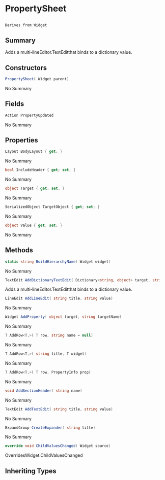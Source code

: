 # PropertySheet

## 
```c#
Derives from Widget
```

## Summary

Adds a multi-lineEditor.TextEditthat binds to a dictionary value.
## Constructors

```c#
PropertySheet( Widget parent) 
```
No Summary
## Fields

```c#
Action PropertyUpdated
```
No Summary
## Properties

```c#
Layout BodyLayout { get; } 
```
No Summary
```c#
bool IncludeHeader { get; set; } 
```
No Summary
```c#
object Target { get; set; } 
```
No Summary
```c#
SerializedObject TargetObject { get; set; } 
```
No Summary
```c#
object Value { get; set; } 
```
No Summary
## Methods

```c#
static string BuildHierarchyName( Widget widget) 
```
No Summary
```c#
TextEdit AddDictionaryTextEdit( Dictionary<string, object> target, string targetName, string defaultValue, string title = null) 
```
Adds a multi-lineEditor.TextEditthat binds to a dictionary value.
```c#
LineEdit AddLineEdit( string title, string value) 
```
No Summary
```c#
Widget AddProperty( object target, string targetName) 
```
No Summary
```c#
T AddRow<T,>( T row, string name = null) 
```
No Summary
```c#
T AddRow<T,>( string title, T widget) 
```
No Summary
```c#
T AddRow<T,>( T row, PropertyInfo prop) 
```
No Summary
```c#
void AddSectionHeader( string name) 
```
No Summary
```c#
TextEdit AddTextEdit( string title, string value) 
```
No Summary
```c#
ExpandGroup CreateExpander( string title) 
```
No Summary
```c#
override void ChildValuesChanged( Widget source) 
```
OverridesWidget.ChildValuesChanged
## Inheriting Types

